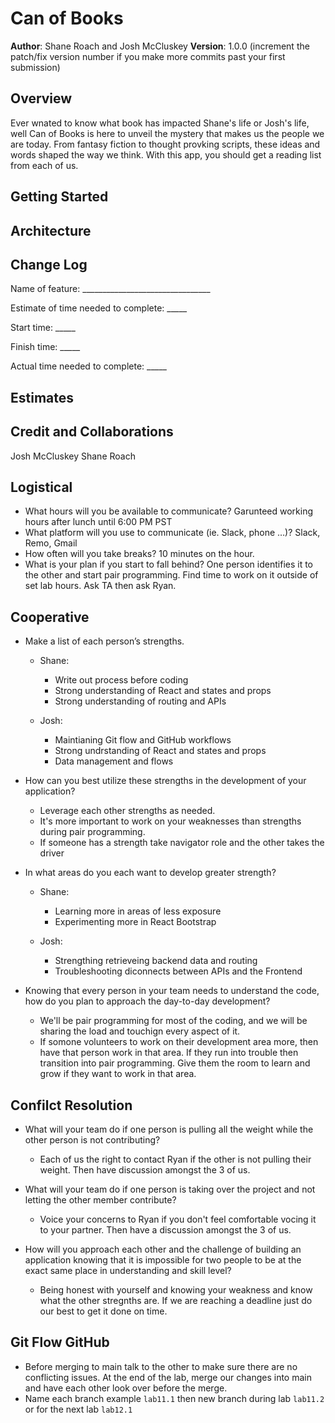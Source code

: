 # Can of Books

**Author**: Shane Roach and Josh McCluskey
**Version**: 1.0.0 (increment the patch/fix version number if you make more commits past your first submission)

## Overview

Ever wnated to know what book has impacted Shane's life or Josh's life, well Can of Books is here to unveil the mystery that makes us the people we are today. From fantasy fiction to thought provking scripts, these ideas and words shaped the way we think. With this app, you should get a reading list from each of us.

## Getting Started
<!-- What are the steps that a user must take in order to build this app on their own machine and get it running? -->

## Architecture
<!-- Provide a detailed description of the application design. What technologies (languages, libraries, etc) you're using, and any other relevant design information. -->

## Change Log

Name of feature: ________________________________

Estimate of time needed to complete: _____

Start time: _____

Finish time: _____

Actual time needed to complete: _____

## Estimates
<!-- See below -->

## Credit and Collaborations

Josh McCluskey
Shane Roach

## Logistical

- What hours will you be available to communicate?
  Garunteed working hours after lunch until 6:00 PM PST
- What platform will you use to communicate (ie. Slack, phone …)?
  Slack, Remo, Gmail
- How often will you take breaks?
  10 minutes on the hour.
- What is your plan if you start to fall behind?
  One person identifies it to the other and start pair programming. Find time to work on it outside of set lab hours. Ask TA then ask Ryan.

## Cooperative

- Make a list of each person’s strengths.
  - Shane:
    - Write out process before coding
    - Strong understanding of React and states and props
    - Strong understanding of routing and APIs
  
  - Josh:
    - Maintianing Git flow and GitHub workflows
    - Strong undrstanding of React and states and props
    - Data management and flows
  
- How can you best utilize these strengths in the development of your application?
  - Leverage each other strengths as needed.
  - It's more important to work on your weaknesses than strengths during pair programming.
  - If someone has a strength take navigator role and the other takes the driver
  
- In what areas do you each want to develop greater strength?
  - Shane:
    - Learning more in areas of less exposure
    - Experimenting more in React Bootstrap

  - Josh:
    - Strengthing retrieveing backend data and routing
    - Troubleshooting diconnects between APIs and the Frontend
  
- Knowing that every person in your team needs to understand the code, how do you plan to approach the day-to-day development?
  - We'll be pair programming for most of the coding, and we will be sharing the load and touchign every aspect of it.
  - If somone volunteers to work on their development area more, then have that person work in that area. If they run into trouble then transition into pair programming. Give them the room to learn and grow if they want to work in that area.

## Confilct Resolution

- What will your team do if one person is pulling all the weight while the other person is not contributing?
  - Each of us the right to contact Ryan if the other is not pulling their weight. Then have discussion amongst the 3 of us.
- What will your team do if one person is taking over the project and not letting the other member contribute?
  - Voice your concerns to Ryan if you don't feel comfortable vocing it to your partner. Then have a discussion amongst the 3 of us.
  
- How will you approach each other and the challenge of building an application knowing that it is impossible for two people to be at the exact same place in understanding and skill level?
  - Being honest with yourself and knowing your weakness and know what the other stregnths are. If we are reaching a deadline just do our best to get it done on time.

## Git Flow GitHub

- Before merging to main talk to the other to make sure there are no conflicting issues. At the end of the lab, merge our changes into main and have each other look over before the merge.
- Name each branch example `lab11.1` then new branch during lab `lab11.2` or for the next lab `lab12.1`
